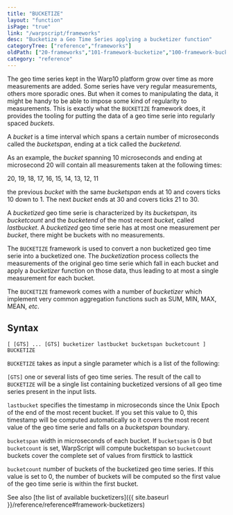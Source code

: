 ```yaml
---
title: "BUCKETIZE"
layout: "function"
isPage: "true"
link: "/warpscript/frameworks"
desc: "Bucketize a Geo Time Series applying a bucketizer function"
categoryTree: ["reference","frameworks"]
oldPath: ["20-frameworks","101-framework-bucketize","100-framework-bucketize.html.md.eco"]
category: "reference"
---
```




The geo time series kept in the Warp10 platform grow over time as more measurements are added. Some series have very regular measurements, others more sporadic ones. But when it comes to manipulating the data, it might be handy to be able to impose some kind of regularity to measurements. This is exactly what the `BUCKETIZE` framework does, it provides the tooling for putting the data of a geo time serie into regularly spaced *buckets*.

A *bucket* is a time interval which spans a certain number of microseconds called the *bucketspan*, ending at a tick called the *bucketend*.

As an example, the *bucket* spanning 10 microseconds and ending at microsecond 20 will contain all measurements taken at the following times:

20, 19, 18, 17, 16, 15, 14, 13, 12, 11

the previous *bucket* with the same *bucketspan* ends at 10 and covers ticks 10 down to 1. The next *bucket* ends at 30 and covers ticks 21 to 30.

A *bucketized* geo time serie is characterized by its *bucketspan*, its *bucketcount* and the *bucketend* of the most recent *bucket*, called *lastbucket*. A *bucketized* geo time serie has at most one measurement per *bucket*, there might be buckets with no measurements.

The `BUCKETIZE` framework is used to convert a non bucketized geo time serie into a bucketized one. The *bucketization* process collects the measurements of the original geo time serie which fall in each bucket and apply a *bucketizer* function on those data, thus leading to at most a single measurement for each bucket.

The `BUCKETIZE` framework comes with a number of *bucketizer* which implement very common aggregation functions such as SUM, MIN, MAX, MEAN, *etc*.

## Syntax ##


```
[ [GTS] ... [GTS] bucketizer lastbucket bucketspan bucketcount ] BUCKETIZE
```

`BUCKETIZE` takes as input a single parameter which is a list of the following:

`[GTS]` one or several lists of geo time series. The result of the call to `BUCKETIZE` will be a single list containing bucketized versions of all geo time series present in the input lists.

`lastbucket` specifies the timestamp in microseconds since the Unix Epoch of the end of the most recent bucket. If you set this value to 0, this timestamp will be computed automatically so it covers the most recent value of the geo time serie and falls on a *bucketspan* boundary.

`bucketspan` width in microseconds of each bucket. If `bucketspan` is 0 but `bucketcount` is set, WarpScript will compute bucketspan so `bucketcount` buckets
cover the complete set of values from firsttick to lasttick

`bucketcount` number of buckets of the bucketized geo time series. If this value is set to 0, the number of buckets will be computed so the first value of the geo time serie is within the first bucket.

See also [the list of available bucketizers]({{ site.baseurl }}/reference/reference#framework-bucketizers)
